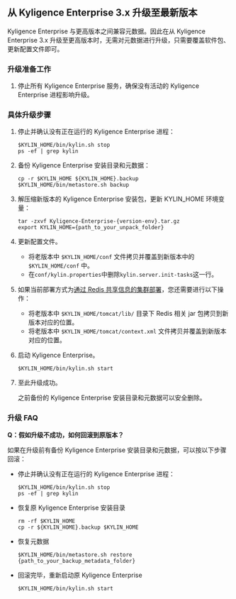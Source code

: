 ## 从 Kyligence Enterprise 3.x 升级至最新版本 ##

Kyligence Enterprise 与更高版本之间兼容元数据。因此在从 Kyligence Enterprise 3.x 升级至更高版本时，无需对元数据进行升级，只需要覆盖软件包、更新配置文件即可。

### 升级准备工作 ###

1. 停止所有 Kyligence Enterprise 服务，确保没有活动的 Kyligence Enterprise 进程影响升级。

### 具体升级步骤 ###

1. 停止并确认没有正在运行的 Kyligence Enterprise 进程：

   ```shell
   $KYLIN_HOME/bin/kylin.sh stop
   ps -ef | grep kylin
   ```

2. 备份 Kyligence Enterprise 安装目录和元数据：

   ```shell
   cp -r $KYLIN_HOME ${KYLIN_HOME}.backup
   $KYLIN_HOME/bin/metastore.sh backup
   ```

3. 解压缩新版本的 Kyligence Enterprise 安装包，更新 KYLIN_HOME 环境变量：

   ```shell
   tar -zxvf Kyligence-Enterprise-{version-env}.tar.gz
   export KYLIN_HOME={path_to_your_unpack_folder}
   ```

4. 更新配置文件。

   * 将老版本中 `$KYLIN_HOME/conf` 文件拷贝并覆盖到新版本中的 `$KYLIN_HOME/conf` 中。
   * 在`conf/kylin.properties`中删除`kylin.server.init-tasks`这一行。 

5. 如果当前部署方式为[通过 Redis 共享信息的集群部署](../installation/advancing_installation/advancing_installation_load_balance.cn.md)，您还需要进行以下操作：

   * 将老版本中 `$KYLIN_HOME/tomcat/lib/` 目录下 Redis 相关 jar 包拷贝到新版本对应的位置。
   * 将老版本中 `$KYLIN_HOME/tomcat/context.xml` 文件拷贝并覆盖到新版本对应的位置。

6. 启动 Kyligence Enterprise。

   ```shell
   $KYLIN_HOME/bin/kylin.sh start
   ```

7. 至此升级成功。

   之前备份的 Kyligence Enterprise 安装目录和元数据可以安全删除。

### 升级 FAQ ###

**Q：假如升级不成功，如何回滚到原版本？**

如果在升级前有备份 Kyligence Enterprise 安装目录和元数据，可以按以下步骤回滚：

   * 停止并确认没有正在运行的 Kyligence Enterprise 进程：

     ```shell
     $KYLIN_HOME/bin/kylin.sh stop
     ps -ef | grep kylin
     ```

   * 恢复原 Kyligence Enterprise 安装目录

     ```shell
     rm -rf $KYLIN_HOME
     cp -r ${KYLIN_HOME}.backup $KYLIN_HOME
     ```

   * 恢复元数据

     ```shell
     $KYLIN_HOME/bin/metastore.sh restore {path_to_your_backup_metadata_folder}
     ```

   * 回滚完毕，重新启动原 Kyligence Enterprise

     ```shell
     $KYLIN_HOME/bin/kylin.sh start
     ```
